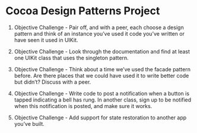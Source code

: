 #  Cocoa Design Patterns Project

1. Objective Challenge - Pair off, and with a peer, each choose a design pattern and think of an instance you’ve used it code you’ve written or have seen it used in UIKit.

2.  Objective Challenge - Look through the documentation and find at least one UIKit class that uses the singleton pattern.

3. Objective Challenge - Think about a time we’ve used the facade pattern before. Are there places that we could have used it to write better code but didn’t? Discuss with a peer.

4. Objective Challenge - Write code to post a notification when a button is tapped indicating a bell has rung. In another class, sign up to be notified when this notification is posted, and make sure it works.

5.  Objective Challenge - Add support for state restoration to another app you’ve built.
